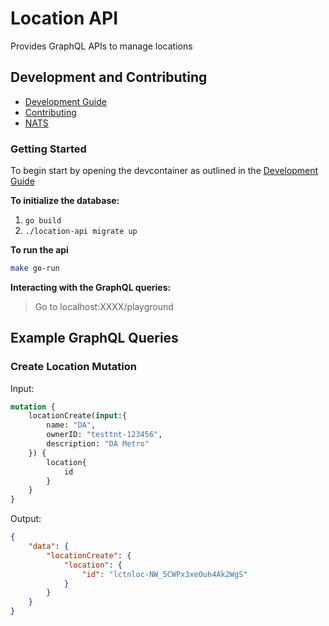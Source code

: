 # Location API

Provides GraphQL APIs to manage locations

## Development and Contributing

- [Development Guide](docs/development.md)
- [Contributing](https://infratographer.com/community/contributing/)
- [NATS](https://nats.io/)

### Getting Started

To begin start by opening the devcontainer as outlined in the [Development Guide](docs/development.md)

**To initialize the database:**
1. `go build`
1. `./location-api migrate up`

**To run the api**
```sh
make go-run
```

**Interacting with the GraphQL queries:**
> Go to localhost:XXXX/playground

## Example GraphQL Queries

### Create Location Mutation

Input:
```graphql
mutation {
    locationCreate(input:{
        name: "DA",
        ownerID: "testtnt-123456",
        description: "DA Metro"
    }) {
        location{
            id
        }
    }
}
```

Output:
```json
{
    "data": {
        "locationCreate": {
            "location": {
                "id": "lctnloc-NW_5CWPx3xeOuh4Ak2WgS"
            }
        }
    }
}
```